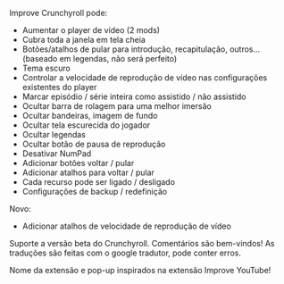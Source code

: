 Improve Crunchyroll pode:
 - Aumentar o player de vídeo (2 mods)
 - Cubra toda a janela em tela cheia
 - Botões/atalhos de pular para introdução, recapitulação, outros... (baseado em legendas, não será perfeito)
 - Tema escuro
 - Controlar a velocidade de reprodução de vídeo nas configurações existentes do player
 - Marcar episódio / série inteira como assistido / não assistido
 - Ocultar barra de rolagem para uma melhor imersão
 - Ocultar bandeiras,  imagem de fundo
 - Ocultar tela escurecida do jogador
 - Ocultar legendas
 - Ocultar botão de pausa de reprodução
 - Desativar NumPad
 - Adicionar botões voltar / pular
 - Adicionar atalhos para voltar / pular
 - Cada recurso pode ser ligado / desligado
 - Configurações de backup / redefinição

Novo:
- Adicionar atalhos de velocidade de reprodução de vídeo

Suporte a versão beta do Crunchyroll.
Comentários são bem-vindos!
As traduções são feitas com o google tradutor, pode conter erros.

Nome da extensão e pop-up inspirados na extensão Improve YouTube!
